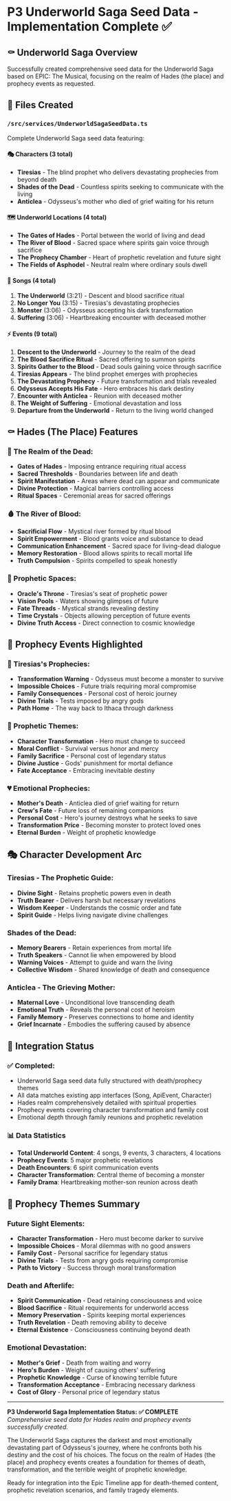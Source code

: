 # P3 Underworld Saga Seed Data - Implementation Complete ✅

## ⚰️ Underworld Saga Overview
Successfully created comprehensive seed data for the Underworld Saga based on EPIC: The Musical, focusing on the realm of Hades (the place) and prophecy events as requested.

## 📂 Files Created

### `/src/services/UnderworldSagaSeedData.ts`
Complete Underworld Saga seed data featuring:

#### 🎭 Characters (3 total)
- **Tiresias** - The blind prophet who delivers devastating prophecies from beyond death
- **Shades of the Dead** - Countless spirits seeking to communicate with the living
- **Anticlea** - Odysseus's mother who died of grief waiting for his return

#### 🗺️ Underworld Locations (4 total)
- **The Gates of Hades** - Portal between the world of living and dead
- **The River of Blood** - Sacred space where spirits gain voice through sacrifice
- **The Prophecy Chamber** - Heart of prophetic revelation and future sight
- **The Fields of Asphodel** - Neutral realm where ordinary souls dwell

#### 🎵 Songs (4 total)
1. **The Underworld** (3:21) - Descent and blood sacrifice ritual
2. **No Longer You** (3:15) - Tiresias's devastating prophecies
3. **Monster** (3:06) - Odysseus accepting his dark transformation
4. **Suffering** (3:06) - Heartbreaking encounter with deceased mother

#### ⚡ Events (9 total)
1. **Descent to the Underworld** - Journey to the realm of the dead
2. **The Blood Sacrifice Ritual** - Sacred offering to summon spirits
3. **Spirits Gather to the Blood** - Dead souls gaining voice through sacrifice
4. **Tiresias Appears** - The blind prophet emerges with prophecies
5. **The Devastating Prophecy** - Future transformation and trials revealed
6. **Odysseus Accepts His Fate** - Hero embraces his dark destiny
7. **Encounter with Anticlea** - Reunion with deceased mother
8. **The Weight of Suffering** - Emotional devastation and loss
9. **Departure from the Underworld** - Return to the living world changed

## ⚰️ Hades (The Place) Features

### 🌊 The Realm of the Dead:
- **Gates of Hades** - Imposing entrance requiring ritual access
- **Sacred Thresholds** - Boundaries between life and death
- **Spirit Manifestation** - Areas where dead can appear and communicate
- **Divine Protection** - Magical barriers controlling access
- **Ritual Spaces** - Ceremonial areas for sacred offerings

### 🩸 The River of Blood:
- **Sacrificial Flow** - Mystical river formed by ritual blood
- **Spirit Empowerment** - Blood grants voice and substance to dead
- **Communication Enhancement** - Sacred space for living-dead dialogue
- **Memory Restoration** - Blood allows spirits to recall mortal life
- **Truth Compulsion** - Spirits compelled to speak honestly

### 🔮 Prophetic Spaces:
- **Oracle's Throne** - Tiresias's seat of prophetic power
- **Vision Pools** - Waters showing glimpses of future
- **Fate Threads** - Mystical strands revealing destiny
- **Time Crystals** - Objects allowing perception of future events
- **Divine Truth Access** - Direct connection to cosmic knowledge

## 🔮 Prophecy Events Highlighted

### 📜 Tiresias's Prophecies:
- **Transformation Warning** - Odysseus must become a monster to survive
- **Impossible Choices** - Future trials requiring moral compromise
- **Family Consequences** - Personal cost of heroic journey
- **Divine Trials** - Tests imposed by angry gods
- **Path Home** - The way back to Ithaca through darkness

### 🌟 Prophetic Themes:
- **Character Transformation** - Hero must change to succeed
- **Moral Conflict** - Survival versus honor and mercy
- **Family Sacrifice** - Personal cost of legendary status
- **Divine Justice** - Gods' punishment for mortal defiance
- **Fate Acceptance** - Embracing inevitable destiny

### 💔 Emotional Prophecies:
- **Mother's Death** - Anticlea died of grief waiting for return
- **Crew's Fate** - Future loss of remaining companions
- **Personal Cost** - Hero's journey destroys what he seeks to save
- **Transformation Price** - Becoming monster to protect loved ones
- **Eternal Burden** - Weight of prophetic knowledge

## 🎭 Character Development Arc

### Tiresias - The Prophetic Guide:
- **Divine Sight** - Retains prophetic powers even in death
- **Truth Bearer** - Delivers harsh but necessary revelations
- **Wisdom Keeper** - Understands the cosmic order and fate
- **Spirit Guide** - Helps living navigate divine challenges

### Shades of the Dead:
- **Memory Bearers** - Retain experiences from mortal life
- **Truth Speakers** - Cannot lie when empowered by blood
- **Warning Voices** - Attempt to guide and warn the living
- **Collective Wisdom** - Shared knowledge of death and consequence

### Anticlea - The Grieving Mother:
- **Maternal Love** - Unconditional love transcending death
- **Emotional Truth** - Reveals the personal cost of heroism
- **Family Memory** - Preserves connections to home and identity
- **Grief Incarnate** - Embodies the suffering caused by absence

## 🔗 Integration Status

### ✅ Completed:
- Underworld Saga seed data fully structured with death/prophecy themes
- All data matches existing app interfaces (Song, ApiEvent, Character)
- Hades realm comprehensively detailed with spiritual properties
- Prophecy events covering character transformation and family cost
- Emotional depth through family reunions and prophetic revelation

### 📊 Data Statistics
- **Total Underworld Content**: 4 songs, 9 events, 3 characters, 4 locations
- **Prophecy Events**: 5 major prophetic revelations
- **Death Encounters**: 6 spirit communication events
- **Character Transformation**: Central theme of becoming a monster
- **Family Drama**: Heartbreaking mother-son reunion across death

## 🔮 Prophecy Themes Summary

### Future Sight Elements:
- **Character Transformation** - Hero must become darker to survive
- **Impossible Choices** - Moral dilemmas with no good answers
- **Family Cost** - Personal sacrifice for legendary status
- **Divine Trials** - Tests from angry gods requiring compromise
- **Path to Victory** - Success through moral transformation

### Death and Afterlife:
- **Spirit Communication** - Dead retaining consciousness and voice
- **Blood Sacrifice** - Ritual requirements for underworld access
- **Memory Preservation** - Spirits keeping mortal experiences
- **Truth Revelation** - Death removing ability to deceive
- **Eternal Existence** - Consciousness continuing beyond death

### Emotional Devastation:
- **Mother's Grief** - Death from waiting and worry
- **Hero's Burden** - Weight of causing others' suffering
- **Prophetic Knowledge** - Curse of knowing terrible future
- **Transformation Acceptance** - Embracing necessary darkness
- **Cost of Glory** - Personal price of legendary status

---

**P3 Underworld Saga Implementation Status: ✅ COMPLETE**  
*Comprehensive seed data for Hades realm and prophecy events successfully created.*

The Underworld Saga captures the darkest and most emotionally devastating part of Odysseus's journey, where he confronts both his destiny and the cost of his choices. The focus on the realm of Hades (the place) and prophecy events creates a foundation for themes of death, transformation, and the terrible weight of prophetic knowledge.

Ready for integration into the Epic Timeline app for death-themed content, prophetic revelation scenarios, and family tragedy elements.
